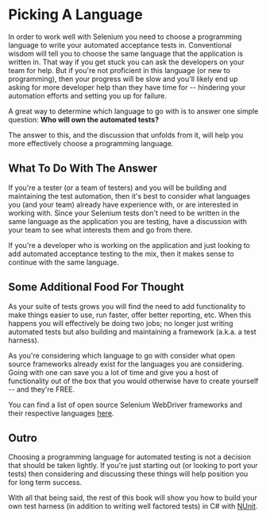# Picking A Language

In order to work well with Selenium you need to choose a programming language to write your automated acceptance tests in. Conventional wisdom will tell you to choose the same language that the application is written in. That way if you get stuck you can ask the developers on your team for help. But if you're not proficient in this language (or new to programming), then your progress will be slow and you'll likely end up asking for more developer help than they have time for -- hindering your automation efforts and setting you up for failure.

A great way to determine which language to go with is to answer one simple question: __Who will own the automated tests?__

The answer to this, and the discussion that unfolds from it, will help you more effectively choose a programming language.

## What To Do With The Answer

If you're a tester (or a team of testers) and you will be building and maintaining the test automation, then it's best to consider what languages you (and your team) already have experience with, or are interested in working with. Since your Selenium tests don't need to be written in the same language as the application you are testing, have a discussion with your team to see what interests them and go from there.

If you're a developer who is working on the application and just looking to add automated acceptance testing to the mix, then it makes sense to continue with the same language.

## Some Additional Food For Thought

As your suite of tests grows you will find the need to add functionality to make things easier to use, run faster, offer better reporting, etc. When this happens you will effectively be doing two jobs; no longer just writing automated tests but also building and maintaining a framework (a.k.a. a test harness).

As you're considering which language to go with consider what open source frameworks already exist for the languages you are considering. Going with one can save you a lot of time and give you a host of functionality out of the box that you would otherwise have to create yourself -- and they're FREE.

You can find a list of open source Selenium WebDriver frameworks and their respective languages [here](http://davehaeffner.com/resources/selenium-frameworks/).

## Outro

Choosing a programming language for automated testing is not a decision that should be taken lightly. If you're just starting out (or looking to port your tests) then considering and discussing these things will help position you for long term success.

With all that being said, the rest of this book will show you how to build your own test harness (in addition to writing well factored tests) in C# with [NUnit](https://github.com/nunit/nunit).
